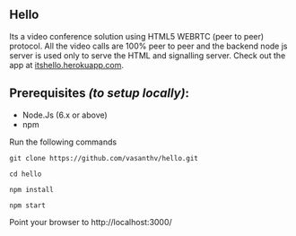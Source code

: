 ## Hello
Its a video conference solution using HTML5 WEBRTC (peer to peer) protocol. All the video calls are 100% peer to peer and the backend node js server is used only to serve the HTML and signalling server. Check out the app at [itshello.herokuapp.com](https://itshello.herokuapp.com). 

## Prerequisites *(to setup locally)*:
- Node.Js (6.x or above)
- npm

Run the following commands
```
git clone https://github.com/vasanthv/hello.git

cd hello

npm install

npm start
```

Point your browser to http://localhost:3000/
